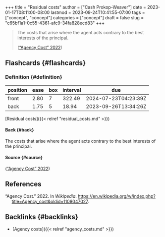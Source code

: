 +++
title = "Residual costs"
author = ["Cash Prokop-Weaver"]
date = 2023-01-17T08:11:00-08:00
lastmod = 2023-09-24T10:41:55-07:00
tags = ["concept", "concept"]
categories = ["concept"]
draft = false
slug = "c65bf1a1-0c55-4361-afc9-34fa828ecd83"
+++

> The costs that arise where the agent acts contrary to the best interests of the principal.
>
> (<a href="#citeproc_bib_item_1">“Agency Cost” 2022</a>)


## Flashcards {#flashcards}


### Definition {#definition}

| position | ease | box | interval | due                  |
|----------|------|-----|----------|----------------------|
| front    | 2.80 | 7   | 322.49   | 2024-07-23T04:23:39Z |
| back     | 1.75 | 5   | 18.94    | 2023-09-26T13:34:26Z |

[Residual costs]({{< relref "residual_costs.md" >}})


#### Back {#back}

The costs that arise where the agent acts contrary to the best interests of the principal.


#### Source {#source}

(<a href="#citeproc_bib_item_1">“Agency Cost” 2022</a>)

## References

<style>.csl-entry{text-indent: -1.5em; margin-left: 1.5em;}</style><div class="csl-bib-body">
  <div class="csl-entry"><a id="citeproc_bib_item_1"></a>“Agency Cost.” 2022. In <i>Wikipedia</i>. <a href="https://en.wikipedia.org/w/index.php?title=Agency_cost&oldid=1108047027">https://en.wikipedia.org/w/index.php?title=Agency_cost&#38;oldid=1108047027</a>.</div>
</div>


## Backlinks {#backlinks}

-   [Agency costs]({{< relref "agency_costs.md" >}})
